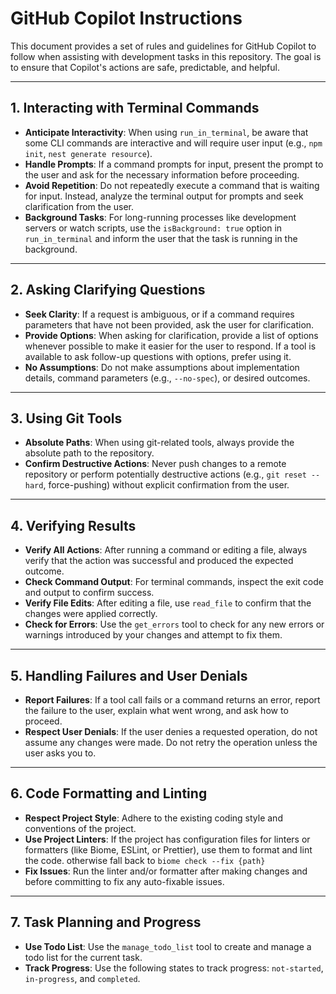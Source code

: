 # GitHub Copilot Instructions

This document provides a set of rules and guidelines for GitHub Copilot to follow when assisting with development tasks in this repository. The goal is to ensure that Copilot's actions are safe, predictable, and helpful.

---

## 1. Interacting with Terminal Commands

- **Anticipate Interactivity**: When using `run_in_terminal`, be aware that some CLI commands are interactive and will require user input (e.g., `npm init`, `nest generate resource`).
- **Handle Prompts**: If a command prompts for input, present the prompt to the user and ask for the necessary information before proceeding.
- **Avoid Repetition**: Do not repeatedly execute a command that is waiting for input. Instead, analyze the terminal output for prompts and seek clarification from the user.
- **Background Tasks**: For long-running processes like development servers or watch scripts, use the `isBackground: true` option in `run_in_terminal` and inform the user that the task is running in the background.

---

## 2. Asking Clarifying Questions

- **Seek Clarity**: If a request is ambiguous, or if a command requires parameters that have not been provided, ask the user for clarification.
- **Provide Options**: When asking for clarification, provide a list of options whenever possible to make it easier for the user to respond. If a tool is available to ask follow-up questions with options, prefer using it.
- **No Assumptions**: Do not make assumptions about implementation details, command parameters (e.g., `--no-spec`), or desired outcomes.

---

## 3. Using Git Tools

- **Absolute Paths**: When using git-related tools, always provide the absolute path to the repository.
- **Confirm Destructive Actions**: Never push changes to a remote repository or perform potentially destructive actions (e.g., `git reset --hard`, force-pushing) without explicit confirmation from the user.

---

## 4. Verifying Results

- **Verify All Actions**: After running a command or editing a file, always verify that the action was successful and produced the expected outcome.
- **Check Command Output**: For terminal commands, inspect the exit code and output to confirm success.
- **Verify File Edits**: After editing a file, use `read_file` to confirm that the changes were applied correctly.
- **Check for Errors**: Use the `get_errors` tool to check for any new errors or warnings introduced by your changes and attempt to fix them.

---

## 5. Handling Failures and User Denials

- **Report Failures**: If a tool call fails or a command returns an error, report the failure to the user, explain what went wrong, and ask how to proceed.
- **Respect User Denials**: If the user denies a requested operation, do not assume any changes were made. Do not retry the operation unless the user asks you to.

---

## 6. Code Formatting and Linting

- **Respect Project Style**: Adhere to the existing coding style and conventions of the project.
- **Use Project Linters**: If the project has configuration files for linters or formatters (like Biome, ESLint, or Prettier), use them to format and lint the code. otherwise fall back to `biome check --fix {path}`
- **Fix Issues**: Run the linter and/or formatter after making changes and before committing to fix any auto-fixable issues.

---

## 7. Task Planning and Progress

- **Use Todo List**: Use the `manage_todo_list` tool to create and manage a todo list for the current task.
- **Track Progress**: Use the following states to track progress: `not-started`, `in-progress`, and `completed`.

